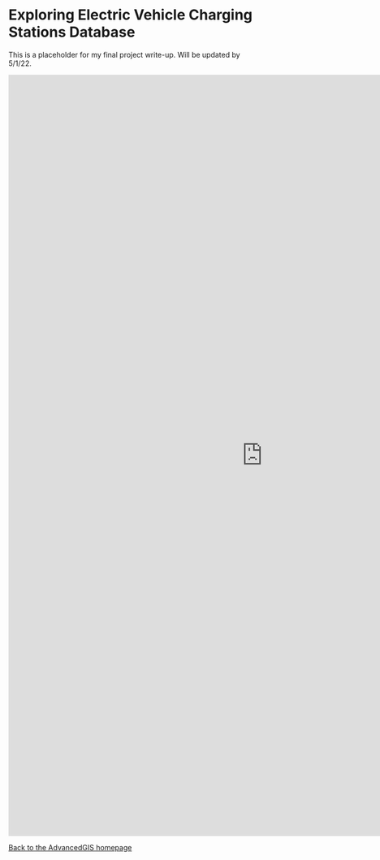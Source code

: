 #  Exploring Electric Vehicle Charging Stations Database

This is a placeholder for my final project write-up. Will be updated by 5/1/22.

<iframe src="https://insights.arcgis.com/index.html?rsource=https%3A%2F%2Fwww.esri.com%2Fen-us%2Farcgis%2Fproducts%2Farcgis-insights%2Fsign-in#/embed/6bd6c6fc9e3440978b43465f8575afca" width="1000" height="1500" frameborder="0"></iframe>


[Back to the AdvancedGIS homepage](/README.md)
